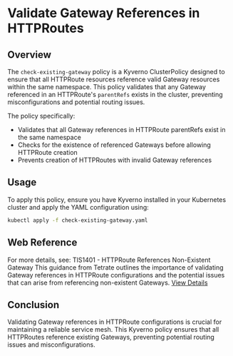 # Validate Gateway References in HTTPRoutes
## Overview
The `check-existing-gateway` policy is a Kyverno ClusterPolicy designed to ensure that all HTTPRoute resources reference valid Gateway resources within the same namespace. This policy validates that any Gateway referenced in an HTTPRoute's `parentRefs` exists in the cluster, preventing misconfigurations and potential routing issues.

The policy specifically:
- Validates that all Gateway references in HTTPRoute parentRefs exist in the same namespace
- Checks for the existence of referenced Gateways before allowing HTTPRoute creation
- Prevents creation of HTTPRoutes with invalid Gateway references

## Usage
To apply this policy, ensure you have Kyverno installed in your Kubernetes cluster and apply the YAML configuration using:
```bash
kubectl apply -f check-existing-gateway.yaml
```

## Web Reference
For more details, see:
TIS1401 - HTTPRoute References Non-Existent Gateway
This guidance from Tetrate outlines the importance of validating Gateway references in HTTPRoute configurations and the potential issues that can arise from referencing non-existent Gateways.
[View Details](https://docs.tetrate.io/istio-subscription/tools/tca/analysis/TIS1401)

## Conclusion
Validating Gateway references in HTTPRoute configurations is crucial for maintaining a reliable service mesh. This Kyverno policy ensures that all HTTPRoutes reference existing Gateways, preventing potential routing issues and misconfigurations.
